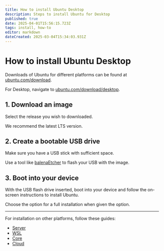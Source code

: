 ```yaml
---
title: How to install Ubuntu Desktop
description: Steps to install Ubuntu for Desktop
published: true
date: 2025-04-01T15:56:15.723Z
tags: install, how-to
editor: markdown
dateCreated: 2025-03-04T15:34:03.931Z
---
```


# How to install Ubuntu Desktop

Downloads of Ubuntu for different platforms can be found at [ubuntu.com/download](https://ubuntu.com/download).

For Desktop, navigate to [ubuntu.com/download/desktop](https://ubuntu.com/download/desktop).

## 1. Download an image

Select the release you wish to downloaded.

We recommend the latest LTS version.

## 2. Create a bootable USB drive

Make sure you have a USB stick with sufficient space.

Use a tool like [balenaEtcher](https://etcher.balena.io/) to flash your USB with the image.

## 3. Boot into your device

With the USB flash drive inserted, boot into your device and follow the on-screen instructions to install Ubuntu.

Choose the option for a full installation when given the option.

---

For installation on other platforms, follow these guides:

* [Server](/ubuntu/install/server)
* [WSL](/ubuntu/install/wsl)
* [Core](/ubuntu/install/core)
* [Cloud](/ubuntu/install/cloud)